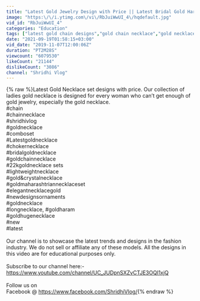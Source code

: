 ```yaml
---
title: "Latest Gold Jewelry Design with Price || Latest Bridal Gold Haram and Necklace Designs with price ||"
image: "https:\/\/i.ytimg.com\/vi\/RbJuiWwUI_4\/hqdefault.jpg"
vid_id: "RbJuiWwUI_4"
categories: "Education"
tags: ["latest gold chain designs","gold chain necklace","gold necklace designs"]
date: "2021-09-19T01:58:15+03:00"
vid_date: "2019-11-07T12:00:06Z"
duration: "PT2M28S"
viewcount: "6079530"
likeCount: "21144"
dislikeCount: "3086"
channel: "Shridhi Vlog"
---
```

{% raw %}Latest Gold Necklace set designs with price. Our collection of ladies gold necklace is designed for every woman who can’t get enough of gold jewelry, especially the gold necklace. <br />#chain <br />#chainnecklace<br />#shridhivlog <br />#goldnecklace <br />#comboset<br />#Latestgoldnecklace<br />#chokernecklace<br />#bridalgoldnecklace<br />#goldchainnecklace<br />#22kgoldnecklace sets<br />#lightweightnecklace<br />#gold&amp;crystalnecklace<br />#goldmaharashtriannecklaceset<br />#elegantnecklacegold<br />#newdesignsornaments<br />#goldnecklace<br />#longnecklace, #goldharam<br />#goldhugenecklace<br />#new<br />#latest<br /><br />Our channel is to showcase the latest trends and designs in the fashion industry. We do not sell or affiliate any of these models. All the designs in this video are for educational purposes only. <br /><br />Subscribe to our channel here:-  <a rel="nofollow" target="blank" href="https://www.youtube.com/channel/UC_JUDpnSXZvCTJE3OQI1xjQ">https://www.youtube.com/channel/UC_JUDpnSXZvCTJE3OQI1xjQ</a><br /><br />Follow us on<br />Facebook @ <a rel="nofollow" target="blank" href="https://www.facebook.com/ShridhiVlog/">https://www.facebook.com/ShridhiVlog/</a>{% endraw %}
